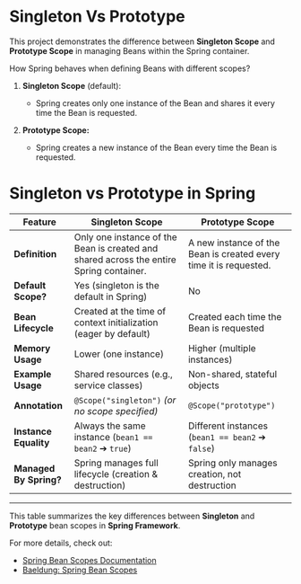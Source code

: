 # Singleton Vs Prototype

This project demonstrates the difference between **Singleton Scope** and **Prototype Scope** in managing Beans within the Spring container.

How Spring behaves when defining Beans with different scopes?

1. **Singleton Scope** (default):
    - Spring creates only one instance of the Bean and shares it every time the Bean is requested.

2. **Prototype Scope:**
    - Spring creates a new instance of the Bean every time the Bean is requested.

# Singleton vs Prototype in Spring

| Feature               | Singleton Scope                                                | Prototype Scope                                             |
|-----------------------|----------------------------------------------------------------|-------------------------------------------------------------|
| **Definition**        | Only one instance of the Bean is created and shared across the entire Spring container. | A new instance of the Bean is created every time it is requested. |
| **Default Scope?**    | Yes (singleton is the default in Spring)                       | No                                                          |
| **Bean Lifecycle**    | Created at the time of context initialization (eager by default) | Created each time the Bean is requested                     |
| **Memory Usage**      | Lower (one instance)                                            | Higher (multiple instances)                                 |
| **Example Usage**     | Shared resources (e.g., service classes)                        | Non-shared, stateful objects                                 |
| **Annotation**        | `@Scope("singleton")` *(or no scope specified)*                | `@Scope("prototype")`                                        |
| **Instance Equality** | Always the same instance (`bean1 == bean2` ➔ `true`)            | Different instances (`bean1 == bean2` ➔ `false`)             |
| **Managed By Spring?**| Spring manages full lifecycle (creation & destruction)          | Spring only manages creation, not destruction                |

---

This table summarizes the key differences between **Singleton** and **Prototype** bean scopes in **Spring Framework**.

For more details, check out:
- [Spring Bean Scopes Documentation](https://docs.spring.io/spring-framework/reference/core/beans/factory-scopes.html)
- [Baeldung: Spring Bean Scopes](https://www.baeldung.com/spring-bean-scopes)
